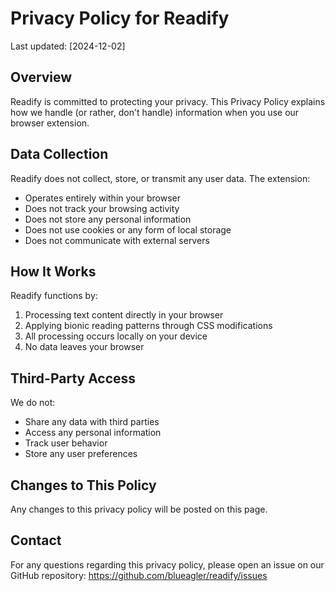 # Privacy Policy for Readify

Last updated: [2024-12-02]

## Overview
Readify is committed to protecting your privacy. This Privacy Policy explains how we handle (or rather, don't handle) information when you use our browser extension.

## Data Collection
Readify does not collect, store, or transmit any user data. The extension:
- Operates entirely within your browser
- Does not track your browsing activity
- Does not store any personal information
- Does not use cookies or any form of local storage
- Does not communicate with external servers

## How It Works
Readify functions by:
1. Processing text content directly in your browser
2. Applying bionic reading patterns through CSS modifications
3. All processing occurs locally on your device
4. No data leaves your browser

## Third-Party Access
We do not:
- Share any data with third parties
- Access any personal information
- Track user behavior
- Store any user preferences

## Changes to This Policy
Any changes to this privacy policy will be posted on this page.

## Contact
For any questions regarding this privacy policy, please open an issue on our GitHub repository: https://github.com/blueagler/readify/issues

